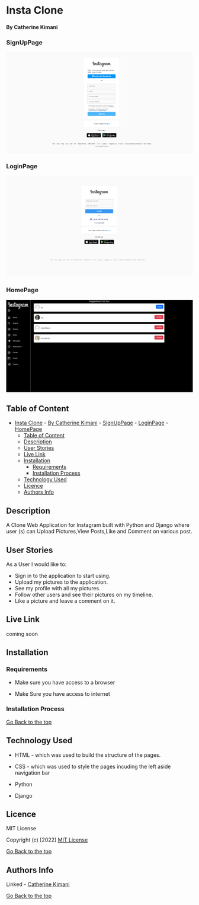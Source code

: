# Insta Clone

#### By Catherine Kimani

### SignUpPage
![catherine](/static/images/signup.png)

### LoginPage
![catherine](/static/images/login.png)

### HomePage
![catherine](/static/images/homepage.png)

## Table of Content

- [Insta Clone](#insta-clone)
			- [By Catherine Kimani](#by-catherine-kimani)
		- [SignUpPage](#signuppage)
		- [LoginPage](#loginpage)
		- [HomePage](#homepage)
	- [Table of Content](#table-of-content)
	- [Description](#description)
	- [User Stories](#user-stories)
	- [Live Link](#live-link)
	- [Installation](#installation)
		- [Requirements](#requirements)
		- [Installation Process](#installation-process)
	- [Technology Used](#technology-used)
	- [Licence](#licence)
	- [Authors Info](#authors-info)

## Description
<P> A Clone Web Application for Instagram built with Python and Django where user (s) can Upload Pictures,View Posts,Like and Comment on various post. </p>

## User Stories
<P>As a User I would like to:</p>

* Sign in to the application to start using.
* Upload my pictures to the application.
* See my profile with all my pictures.
* Follow other users and see their pictures on my timeline.
* Like a picture and leave a comment on it.

## Live Link
coming soon

## Installation

### Requirements

* Make sure you have access to a browser

* Make Sure you have access to internet

### Installation Process

[Go Back to the top](#insta-clone)

## Technology Used
* HTML - which was used to build the structure of the pages.

* CSS - which was used to style the pages incuding the left aside navigation bar

* Python 

* Django

## Licence

MIT License

Copyright (c) [2022] [MIT License](LICENCE)

[Go Back to the top](#insta-clone)

## Authors Info

Linked - [Catherine Kimani](https://www.linkedin.com/incatherine-kimani-5464ba1b6)

[Go Back to the top](#insta-clone)

